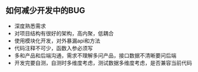 ## 如何减少开发中的BUG

- 深度熟悉需求
- 对项目结构有很好的架构，高内聚，低耦合
- 使用模块化开发，对外暴漏api和方法
- 代码注释不可少，函数入参必须写
- 多和产品和后端沟通，需求不理解多问产品，接口数据不清晰要问后端
- 开发完要自测，自测时多维度考虑，测试数据多维度考虑，是否兼容当前代码